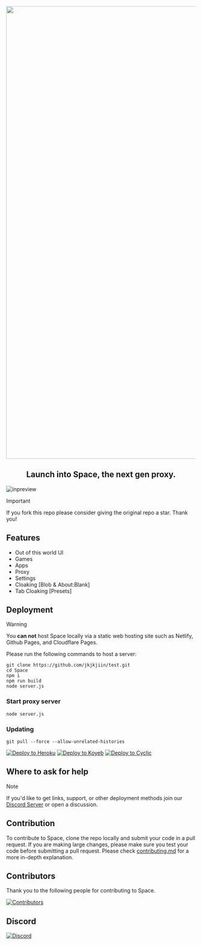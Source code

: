 <div align="center">
        <img src="https://i.imgur.com/OMo4cMz.png" style="width: 1200px"/>
    <h2>Launch into Space, the next gen proxy.</h2>
</div>

![inpreview](https://i.imgur.com/VhNNgOs.jpeg)

> [!IMPORTANT]
> If you fork this repo please consider giving the original repo a
> star. Thank you!

## Features

-   Out of this world UI
-   Games
-   Apps
-   Proxy
-   Settings
-   Cloaking [Blob & About:Blank]
-   Tab Cloaking [Presets]

## Deployment

> [!WARNING]
> You **can not** host Space locally via a static web hosting site
> such as Netlify, Github Pages, and Cloudflare Pages.

Please run the following commands to host a server:

```
git clone https://github.com/jkjkjiin/test.git
cd Space
npm i
npm run build
node server.js
```

### Start proxy server

```
node server.js
```

### Updating

```
git pull --force --allow-unrelated-histories
```

<a target="_blank" href="https://heroku.com/deploy/?template=https://github.com/NightProxy/Space"><img alt="Deploy to Heroku" src="https://binbashbanana.github.io/deploy-buttons/buttons/remade/heroku.svg"></a>
<a target="_blank" href="https://app.koyeb.com/deploy?type=git&repository=github.com/NightProxy/Space"><img alt="Deploy to Koyeb" src="https://binbashbanana.github.io/deploy-buttons/buttons/remade/koyeb.svg"></a>
<a target="_blank" href="https://app.cyclic.sh/api/app/deploy/NightProxy/Space"><img alt="Deploy to Cyclic" src="https://binbashbanana.github.io/deploy-buttons/buttons/remade/cyclic.svg"></a>

## Where to ask for help

> [!NOTE]
> If you'd like to get links, support, or other deployment methods join
> our [Discord Server](https://discord.gointospace.app) or open a discussion.

## Contribution

To contribute to Space, clone the repo locally and submit your code in a pull
request. If you are making large changes, please make sure you test your code
before submitting a pull request. Please check [contributing.md](https://github.com/NightProxy/Space/blob/main/contributing.md) for a more in-depth explanation.

## Contributors

Thank you to the following people for contributing to Space.

[![Contributors](https://contrib.rocks/image?repo=nightproxy/space)](https://github.com/NightProxy/Space/graphs/contributors)

## Discord

[![Discord](https://invidget.switchblade.xyz/QmWUfvm4bn?theme=dark)](https://discord.gointospace.app)
